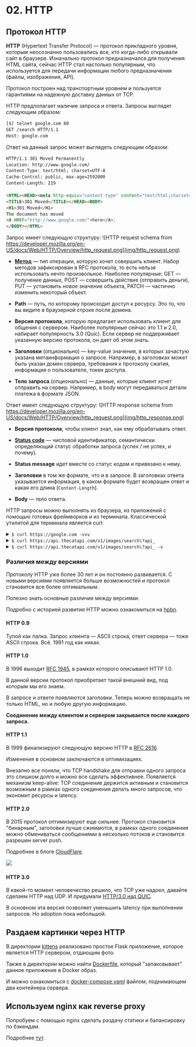# 02. HTTP

## Протокол HTTP

**HTTP** (Hypertext Transfer Protocol) &mdash; протокол прикладного уровня, которым неосознанно пользовались все, 
кто когда-либо открывали сайт в браузере. Изначально протокол предназначался для получения HTML сайта, сейчас HTTP
стал настолько популярным, что используется для передачи информации любого предназначения (файлы, изображения, API).

Протокол построен над транспортным уровнем и пользуется гарантиями на надежную доставку данных от TCP.

HTTP предполагает наличие запроса и ответа. 
Запросы выглядят следующим образом:
```bash
[$] telnet google.com 80
GET /search HTTP/1.1
Host: google.com
```

Ответ на данный запрос может выглядеть следующим образом:
```html
HTTP/1.1 301 Moved Permanently
Location: http://www.google.com/
Content-Type: text/html; charset=UTF-8
Cache-Control: public, max-age=2592000
Content-Length: 219

<HTML><HEAD><meta http-equiv="content-type" content="text/html;charset=utf-8">
<TITLE>301 Moved</TITLE></HEAD><BODY>
<H1>301 Moved</H1>
The document has moved
<A HREF="http://www.google.com/">here</A>.
</BODY></HTML>
```

Запрос имеет следующую структуру:
![HTTP request schema from https://developer.mozilla.org/en-US/docs/Web/HTTP/Overview/http_request.png](img/http_request.png)

- [**Метод**](https://developer.mozilla.org/en-US/docs/Web/HTTP/Methods) &mdash; тип операции, которую хочет совершить клиент. 
  Набор методов зафиксирован в RFC протокола, то есть нельзя использовать нечто произвольное. 
  Наиболее популярные: GET &mdash; получение данных, POST &mdash; совершить действие (отправить деньги), 
  PUT &mdash; установить новое значение объекта, PATCH &mdash; частично изменить некоторый объект.

- **Path** &mdash; путь, по которому происходит доступ к ресурсу. Это то, что вы видите в браузерной строке после домена.

- **Версия протокола**, которую предлагает использовать клиент для общения с сервером. 
 Наиболее популярные сейчас это 1.1 и 2.0, набирает популярность 3.0 (Quic). 
 Если сервер не поддерживает указанную версию протокола, он дает об этом знать.

- **Заголовки** (опционально) &mdash; key-value значения, в которых зачастую указана метаинформация о запросе. 
 Например, в заголовках может быть указан домен сервера, требования к протоколу сжатия, информация о пользователе, токен доступа.

- **Тело запроса** (опционально) &mdash; данные, которые клиент хочет отправить на сервер.
 Например, в body могут передаваться детали платежа в формате JSON.

Ответ имеет следующую структуру:
![HTTP response schema from https://developer.mozilla.org/en-US/docs/Web/HTTP/Overview/http_request.png](img/http_response.png)

- **Версия протокола**, чтобы клиент знал, как ему обрабатывать ответ.

- [**Status code**](https://developer.mozilla.org/en-US/docs/Web/HTTP/Status) &mdash; числовой идентификатор,
 семантически определяющий статус обработки запроса (успех / не успех, и почему).

- **Status message** идет вместе со статус кодом и привязано к нему.

- **Заголовки** в том же формате, что и в запросе. В заголовках ответа указывается информация, в каком формате будет возвращен ответ и какая его длина (`Content-Length`).

- **Body** &mdash; тело ответа.

HTTP запросы можно выполнять из браузера, из приложений с помощью готовых фреймворков и из терминала. 
Классической утилитой для терминала является curl:
<details>
  <summary><code>$ curl https://google.com -vvv</code></summary>

  ```
*   Trying 142.251.42.206:443...
* Connected to google.com (142.251.42.206) port 443 (#0)
* ALPN: offers h2,http/1.1
* (304) (OUT), TLS handshake, Client hello (1):
*  CAfile: /etc/ssl/cert.pem
*  CApath: none
* (304) (IN), TLS handshake, Server hello (2):
* (304) (IN), TLS handshake, Unknown (8):
* (304) (IN), TLS handshake, Certificate (11):
* (304) (IN), TLS handshake, CERT verify (15):
* (304) (IN), TLS handshake, Finished (20):
* (304) (OUT), TLS handshake, Finished (20):
* SSL connection using TLSv1.3 / AEAD-CHACHA20-POLY1305-SHA256
* ALPN: server accepted h2
* Server certificate:
*  subject: CN=*.google.com
*  start date: Aug 14 08:16:28 2023 GMT
*  expire date: Nov  6 08:16:27 2023 GMT
*  subjectAltName: host "google.com" matched cert's "google.com"
*  issuer: C=US; O=Google Trust Services LLC; CN=GTS CA 1C3
*  SSL certificate verify ok.
* using HTTP/2
* h2h3 [:method: GET]
* h2h3 [:path: /]
* h2h3 [:scheme: https]
* h2h3 [:authority: google.com]
* h2h3 [user-agent: curl/7.88.1]
* h2h3 [accept: */*]
* Using Stream ID: 1 (easy handle 0x140810a00)
> GET / HTTP/2
> Host: google.com
> user-agent: curl/7.88.1
> accept: */*
>
< HTTP/2 301
< location: https://www.google.com/
< content-type: text/html; charset=UTF-8
< content-security-policy-report-only: object-src 'none';base-uri 'self';script-src 'nonce-MY9T0aSWsg8XW1F1GXOKUw' 'strict-dynamic' 'report-sample' 'unsafe-eval' 'unsafe-inline' https: http:;report-uri https://csp.withgoogle.com/csp/gws/other-hp
< date: Fri, 22 Sep 2023 00:33:01 GMT
< expires: Sun, 22 Oct 2023 00:33:01 GMT
< cache-control: public, max-age=2592000
< server: gws
< content-length: 220
< x-xss-protection: 0
< x-frame-options: SAMEORIGIN
< alt-svc: h3=":443"; ma=2592000,h3-29=":443"; ma=2592000
<
<HTML><HEAD><meta http-equiv="content-type" content="text/html;charset=utf-8">
<TITLE>301 Moved</TITLE></HEAD><BODY>
<H1>301 Moved</H1>
The document has moved
<A HREF="https://www.google.com/">here</A>.
</BODY></HTML>
* Connection #0 to host google.com left intact
  ```

</details>

<details>
  <summary><code>$ curl https://api.thecatapi.com/v1/images/search\?api_</code></summary>

  ```
[{"id":"MjA2MTgzMw","url":"https://cdn2.thecatapi.com/images/MjA2MTgzMw.jpg","width":440,"height":298}]
  ```

</details>

<details>
  <summary><code>$ curl https://api.thecatapi.com/v1/images/search\?api_ -v</code></summary>

  ```
*   Trying 172.217.175.51:443...
* Connected to api.thecatapi.com (172.217.175.51) port 443 (#0)
* ALPN: offers h2,http/1.1
* (304) (OUT), TLS handshake, Client hello (1):
*  CAfile: /etc/ssl/cert.pem
*  CApath: none
* (304) (IN), TLS handshake, Server hello (2):
* (304) (IN), TLS handshake, Unknown (8):
* (304) (IN), TLS handshake, Certificate (11):
* (304) (IN), TLS handshake, CERT verify (15):
* (304) (IN), TLS handshake, Finished (20):
* (304) (OUT), TLS handshake, Finished (20):
* SSL connection using TLSv1.3 / AEAD-CHACHA20-POLY1305-SHA256
* ALPN: server accepted h2
* Server certificate:
*  subject: CN=api.thecatapi.com
*  start date: Aug 15 22:33:33 2023 GMT
*  expire date: Nov 13 23:21:03 2023 GMT
*  subjectAltName: host "api.thecatapi.com" matched cert's "api.thecatapi.com"
*  issuer: C=US; O=Google Trust Services LLC; CN=GTS CA 1D4
*  SSL certificate verify ok.
* using HTTP/2
* h2h3 [:method: GET]
* h2h3 [:path: /v1/images/search?api_]
* h2h3 [:scheme: https]
* h2h3 [:authority: api.thecatapi.com]
* h2h3 [user-agent: curl/7.88.1]
* h2h3 [accept: */*]
* Using Stream ID: 1 (easy handle 0x11e810a00)
> GET /v1/images/search?api_ HTTP/2
> Host: api.thecatapi.com
> user-agent: curl/7.88.1
> accept: */*
>
< HTTP/2 200
< x-dns-prefetch-control: off
< x-frame-options: SAMEORIGIN
< strict-transport-security: max-age=15552000; includeSubDomains
< x-download-options: noopen
< x-content-type-options: nosniff
< x-xss-protection: 1; mode=block
< vary: Origin
< expires: Tue, 03 Jul 2001 06:00:00 GMT
< last-modified: Fri Sep 22 2023 00:34:23 GMT+0000 (Coordinated Universal Time)
< cache-control: post-check=0, pre-check=0
< authenticated: false
< content-type: application/json; charset=utf-8
< x-response-time: 2ms
< x-cloud-trace-context: 1cac74d299df233cece7ac59ae68e5a3
< date: Fri, 22 Sep 2023 00:34:23 GMT
< server: Google Frontend
< content-length: 103
<
* Connection #0 to host api.thecatapi.com left intact
[{"id":"MjA2MTgzMw","url":"https://cdn2.thecatapi.com/images/MjA2MTgzMw.jpg","width":440,"height":298}]
  ```

</details>

### Различия между версиями

Протоколу HTTP уже более 30 лет и он постоянно развивается.
С новыми версиями появляется больше возможностей и протокол становится все более оптимальным.

Полезно знать основные различия между версиями.

Подробно с историей развития HTTP можно ознакомиться на [hpbn](https://hpbn.co/brief-history-of-http/).

#### HTTP 0.9

Тупой как палка. Запрос клиента &mdash; ASCII строка, ответ сервера &mdash; тоже ASCII строка. Всё. 1991 год как никак.

#### HTTP 1.0 

В 1996 выходит [RFC 1945](https://datatracker.ietf.org/doc/html/rfc1945), в рамках которого описывают HTTP 1.0. 

В данной версии протокол приобретает такой внешний вид, под которым мы его знаем.

В запросе и ответе появляются заголовки. Теперь можно возвращать не только HTML, но и любую другую информацию.

**Соединение между клиентом и сервером закрывается после каждого запроса.**

#### HTTP 1.1

В 1999 финализируют следующую версию HTTP в [RFC 2616](https://www.ietf.org/rfc/rfc2616.txt). 

Изменения в основном заключаются в оптимизациях.

Внезапно все поняли, что TCP handshake для отправки одного запроса это слишком долго и можно все сделать эффективнее.
Появляется механизм keep-alive: 
TCP соединение держится активным и становится возможным в рамках одного соединения делать много запросов, что экономит ресурсы и latency.

#### HTTP 2.0

В 2015 протокол оптимизируют еще сильнее. Протокол становится "бинарным", заголовки лучше сжимаются, в рамках одного соединения можно обмениваться сообщениями в несколько потоков и становится разрешен server push.

Подробнее в блоге [CloudFlare](https://www.cloudflare.com/learning/performance/http2-vs-http1.1/).

![](https://freecontent.manning.com/wp-content/uploads/mentalmodel-HTTP2_in_Action2.png)

#### HTTP 3.0

В какой-то момент человечество решило, что TCP уже надоел, давайте сделаем HTTP над UDP. И придумали [HTTP/3.0 над QUIC](https://en.wikipedia.org/wiki/HTTP/3). 

В основном эта версия позволяет уменьшить latency при выполнении запросов. Но adoption пока небольшой.

## Раздаем картинки через HTTP

В директории [kittens](./website/kittens) реализовано простое Flask приложение,
которое является HTTP сервером, отдающим фото.

Также в директории можно найти [Dockerfile](./website/kittens/Dockerfile), который "запаковывает" данное приложение в Docker образ. 

И можно ознакомиться с [docker-compose.yaml](./website/docker-compose.yaml) файлом, поднимающем два контейнера сервера.

## Используем nginx как reverse proxy

Попробуем с помощью nginx сделать раздачу статики и балансировку по бэкендам.

Подробнее [тут](https://github.com/BosenkoTM/Distributed_systems/blob/main/practice/2024/lw_02/readme.md#http-%D1%81%D0%B5%D1%80%D0%B2%D0%B5%D1%80%D1%8B).

